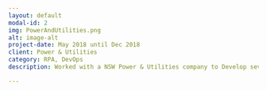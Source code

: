```yaml
---
layout: default
modal-id: 2
img: PowerAndUtilities.png
alt: image-alt
project-date: May 2018 until Dec 2018
client: Power & Utilities
category: RPA, DevOps
description: Worked with a NSW Power & Utilities company to Develop several RPA solutions and optimise the initial Proof of Concept (PoC) Production Environment setup. Focus points during this engagement included development of several RPA processes, assisting with quality assurance checks on RPA processes created by other developers, re-configuration of the RPA Production Environment Infrastructure, and providing technical support (Incident Resolution / Enhancements) for RPA processes running in Production.  

---
```

